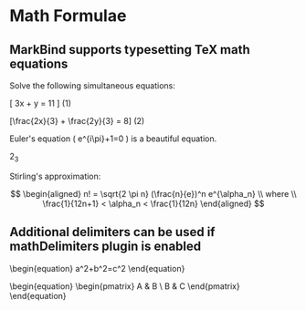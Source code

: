 # Math Formulae
## MarkBind supports typesetting TeX math equations

Solve the following simultaneous equations:

\[ 3x + y = 11 \] (1)

\[\frac{2x}{3} + \frac{2y}{3} = 8\] (2)

Euler's equation \( e^{i\pi}+1=0 \) is a beautiful equation.

$2_3$

Stirling's approximation:

$$
\begin{aligned}
n! = \sqrt{2 \pi n} (\frac{n}{e})^n e^{\alpha_n} \\
where \\
\frac{1}{12n+1} < \alpha_n < \frac{1}{12n}
\end{aligned}
$$

## Additional delimiters can be used if mathDelimiters plugin is enabled

\begin{equation}
  a^2+b^2=c^2
\end{equation}

\begin{equation}
  \begin{pmatrix}
    A & B \\ B & C
  \end{pmatrix}
\end{equation}
